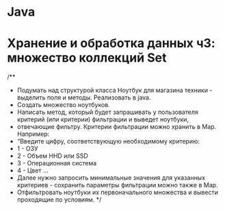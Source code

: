 # Java
# Хранение и обработка данных ч3: множество коллекций Set
/**
* Подумать над структурой класса Ноутбук для магазина техники - выделить поля и методы. Реализовать в java.
* Создать множество ноутбуков.
* Написать метод, который будет запрашивать у пользователя критерий (или критерии) фильтрации и выведет ноутбуки,
* отвечающие фильтру. Критерии фильтрации можно хранить в Map. Например:
* “Введите цифру, соответствующую необходимому критерию:
* 1 - ОЗУ
* 2 - Объем HHD или SSD
* 3 - Операционная система
* 4 - Цвет …
* Далее нужно запросить минимальные значения для указанных критериев - сохранить параметры фильтрации можно также в Map.
* Отфильтровать ноутбуки их первоначального множества и вывести проходящие по условиям.
*/
